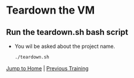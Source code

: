 # Teardown the VM

## Run the teardown.sh bash script
* You wil be asked about the project name. 
  ```bash
  ./teardown.sh
  ```

[Jump to Home](../README.md) | [Previous Training](../19_privileged-container/README.md)